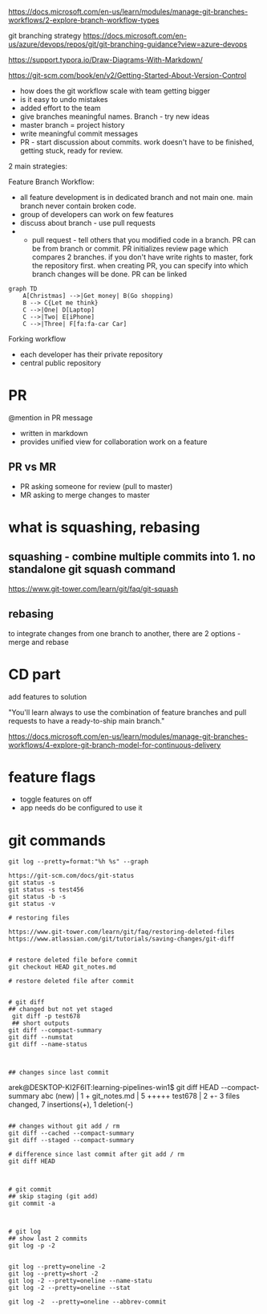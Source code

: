 https://docs.microsoft.com/en-us/learn/modules/manage-git-branches-workflows/2-explore-branch-workflow-types

git branching strategy
https://docs.microsoft.com/en-us/azure/devops/repos/git/git-branching-guidance?view=azure-devops


https://support.typora.io/Draw-Diagrams-With-Markdown/


https://git-scm.com/book/en/v2/Getting-Started-About-Version-Control



- how does the git workflow scale with team getting bigger
- is it easy to undo mistakes
- added effort to the team
- give branches meaningful names. Branch - try new ideas
- master branch = project history
- write meaningful commit messages
- PR - start discussion about commits. work doesn't have to be finished, getting stuck, ready for review.

2 main strategies:

Feature Branch Workflow:
- all feature development is in dedicated branch and not main one. main branch never contain broken code. 
- group of developers can work on few features
- discuss about branch - use pull requests
- - pull request - tell others that you modified code in a branch. PR can be from branch or commit. PR initializes review page which compares 2 branches. if you don't have write rights to master, fork the repository first. when creating PR, you can specify into which branch changes will be done. PR can be linked  

<div class="center">

```mermaid
graph TD
    A[Christmas] -->|Get money| B(Go shopping)
    B --> C{Let me think}
    C -->|One| D[Laptop]
    C -->|Two| E[iPhone]
    C -->|Three| F[fa:fa-car Car]
```
</div>

Forking workflow
- each developer has their private repository
- central public repository


# PR
@mention in PR message
- written in markdown
- provides unified view for collaboration work on a feature

## PR vs MR
- PR asking someone for review (pull to master)
- MR asking to merge changes to master


# what is squashing, rebasing
## squashing - combine multiple commits into 1. no standalone git squash command 
https://www.git-tower.com/learn/git/faq/git-squash
## rebasing
to integrate changes from one branch to another, there are 2 options - merge and rebase

# CD part
add features to solution

"You'll learn always to use the combination of feature branches and pull requests to have a ready-to-ship main branch."

https://docs.microsoft.com/en-us/learn/modules/manage-git-branches-workflows/4-explore-git-branch-model-for-continuous-delivery



# feature flags
- toggle features on off
- app needs do be configured to use it 


# git commands
```
git log --pretty=format:"%h %s" --graph

https://git-scm.com/docs/git-status
git status -s 
git status -s test456
git status -b -s
git status -v

# restoring files

https://www.git-tower.com/learn/git/faq/restoring-deleted-files
https://www.atlassian.com/git/tutorials/saving-changes/git-diff


# restore deleted file before commit
git checkout HEAD git_notes.md

# restore deleted file after commit


# git diff
## changed but not yet staged
 git diff -p test678
 ## short outputs
git diff --compact-summary
git diff --numstat
git diff --name-status



## changes since last commit
```
arek@DESKTOP-KI2F6IT:learning-pipelines-win1$ git diff HEAD --compact-summary
 abc (new)    | 1 +
 git_notes.md | 5 +++++ 
 test678      | 2 +-
 3 files changed, 7 insertions(+), 1 deletion(-)
```

## changes without git add / rm
git diff --cached --compact-summary
git diff --staged --compact-summary

# difference since last commit after git add / rm
git diff HEAD 



# git commit
## skip staging (git add)
git commit -a



# git log
## show last 2 commits
git log -p -2


git log --pretty=oneline -2
git log --pretty=short -2
git log -2 --pretty=oneline --name-statu
git log -2 --pretty=oneline --stat

git log -2  --pretty=oneline --abbrev-commit